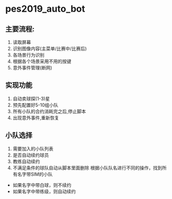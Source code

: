 # pes2019_auto_bot
## 主要流程:
1. 读取屏幕
2. 识别图像内容(主菜单/比赛中/比赛后)
3. 各场景行为识别
4. 根据各个场景采用不用的按键
5. 意外事件管理(断网)

## 实现功能
1. 自动卖球探(1-3)星
2. 预先配置好5-10组小队
3. 所有小队的合约消耗完之后,停止脚本
4. 出现意外事件,重新恢复

## 小队选择
1. 需要加入的小队列表
2. 是否自动续约球员
3. 教练自动续约
4. 不满足条件的球队自动从脚本里面删除
根据小队队名进行不同的操作，找到所有名字带SIM的小队
- 如果名字中带白球，则不续约
- 如果名字中带练级，则自动续约
